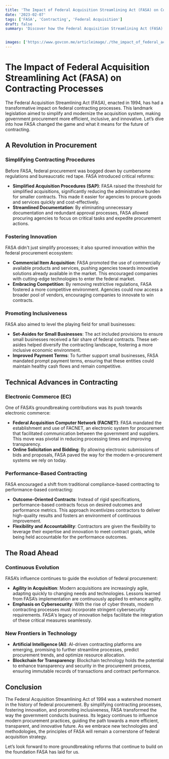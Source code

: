 ```yaml
---
title: 'The Impact of Federal Acquisition Streamlining Act (FASA) on Contracting Processes'
date: '2023-02-07'
tags: ['FASA', 'Contracting', 'Federal Acquisition']
draft: false
summary: 'Discover how the Federal Acquisition Streamlining Act (FASA) transformed contracting processes, fostering efficiency, innovation, and inclusiveness in government procurement.'


images: ['https://www.govcon.me/articleimage/./the_impact_of_federal_acquisition_streamlining_act_fasa_on_contracting_processes.webp']
---
```


# The Impact of Federal Acquisition Streamlining Act (FASA) on Contracting Processes

The Federal Acquisition Streamlining Act (FASA), enacted in 1994, has had a transformative impact on federal contracting processes. This landmark legislation aimed to simplify and modernize the acquisition system, making government procurement more efficient, inclusive, and innovative. Let’s dive into how FASA changed the game and what it means for the future of contracting.

## A Revolution in Procurement

### Simplifying Contracting Procedures

Before FASA, federal procurement was bogged down by cumbersome regulations and bureaucratic red tape. FASA introduced critical reforms:

- **Simplified Acquisition Procedures (SAP)**: FASA raised the threshold for simplified acquisitions, significantly reducing the administrative burden for smaller contracts. This made it easier for agencies to procure goods and services quickly and cost-effectively.
- **Streamlined Documentation**: By eliminating unnecessary documentation and redundant approval processes, FASA allowed procuring agencies to focus on critical tasks and expedite procurement actions.

### Fostering Innovation

FASA didn't just simplify processes; it also spurred innovation within the federal procurement ecosystem:

- **Commercial Item Acquisition**: FASA promoted the use of commercially available products and services, pushing agencies towards innovative solutions already available in the market. This encouraged companies with cutting-edge technologies to enter the federal market.
- **Embracing Competition**: By removing restrictive regulations, FASA fostered a more competitive environment. Agencies could now access a broader pool of vendors, encouraging companies to innovate to win contracts.

### Promoting Inclusiveness

FASA also aimed to level the playing field for small businesses:

- **Set-Asides for Small Businesses**: The act included provisions to ensure small businesses received a fair share of federal contracts. These set-asides helped diversify the contracting landscape, fostering a more inclusive economic environment.
- **Improved Payment Terms**: To further support small businesses, FASA mandated prompt payment terms, ensuring that these entities could maintain healthy cash flows and remain competitive.

## Technical Advances in Contracting

### Electronic Commerce (EC)

One of FASA’s groundbreaking contributions was its push towards electronic commerce:

- **Federal Acquisition Computer Network (FACNET)**: FASA mandated the establishment and use of FACNET, an electronic system for procurement that facilitated communication between the government and suppliers. This move was pivotal in reducing processing times and improving transparency.
- **Online Solicitation and Bidding**: By allowing electronic submissions of bids and proposals, FASA paved the way for the modern e-procurement systems we rely on today.

### Performance-Based Contracting

FASA encouraged a shift from traditional compliance-based contracting to performance-based contracting:

- **Outcome-Oriented Contracts**: Instead of rigid specifications, performance-based contracts focus on desired outcomes and performance metrics. This approach incentivizes contractors to deliver high-quality results and fosters an environment of continuous improvement.
- **Flexibility and Accountability**: Contractors are given the flexibility to leverage their expertise and innovation to meet contract goals, while being held accountable for the performance outcomes.

## The Road Ahead

### Continuous Evolution

FASA’s influence continues to guide the evolution of federal procurement:

- **Agility in Acquisition**: Modern acquisitions are increasingly agile, adapting quickly to changing needs and technologies. Lessons learned from FASA’s implementation are continuously applied to enhance agility.
- **Emphasis on Cybersecurity**: With the rise of cyber threats, modern contracting processes must incorporate stringent cybersecurity requirements. FASA's legacy of innovation helps facilitate the integration of these critical measures seamlessly.

### New Frontiers in Technology

- **Artificial Intelligence (AI)**: AI-driven contracting platforms are emerging, promising to further streamline processes, predict procurement trends, and optimize resource allocation.
- **Blockchain for Transparency**: Blockchain technology holds the potential to enhance transparency and security in the procurement process, ensuring immutable records of transactions and contract performance.

## Conclusion

The Federal Acquisition Streamlining Act of 1994 was a watershed moment in the history of federal procurement. By simplifying contracting processes, fostering innovation, and promoting inclusiveness, FASA transformed the way the government conducts business. Its legacy continues to influence modern procurement practices, guiding the path towards a more efficient, transparent, and innovative future. As we embrace new technologies and methodologies, the principles of FASA will remain a cornerstone of federal acquisition strategy.

Let’s look forward to more groundbreaking reforms that continue to build on the foundation FASA has laid for us.